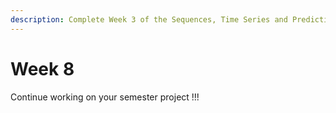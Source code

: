 ```yaml
---
description: Complete Week 3 of the Sequences, Time Series and Prediction course.
---
```


# Week 8

Continue working on your semester project !!!

